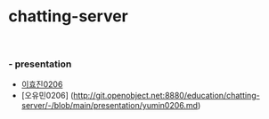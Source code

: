 # chatting-server
<br>

### - presentation 

  - [이효진0206](http://git.openobject.net:8880/education/chatting-server/-/blob/main/presentation/hyojin0206.md)
  - [오유민0206] (http://git.openobject.net:8880/education/chatting-server/-/blob/main/presentation/yumin0206.md)

